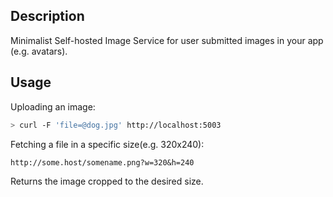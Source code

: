 ## Description

Minimalist Self-hosted Image Service for user submitted images in your app (e.g. avatars).

## Usage
Uploading an image:

```bash
> curl -F 'file=@dog.jpg' http://localhost:5003
```

Fetching a file in a specific size(e.g. 320x240):
```
http://some.host/somename.png?w=320&h=240
```
Returns the image cropped to the desired size.
